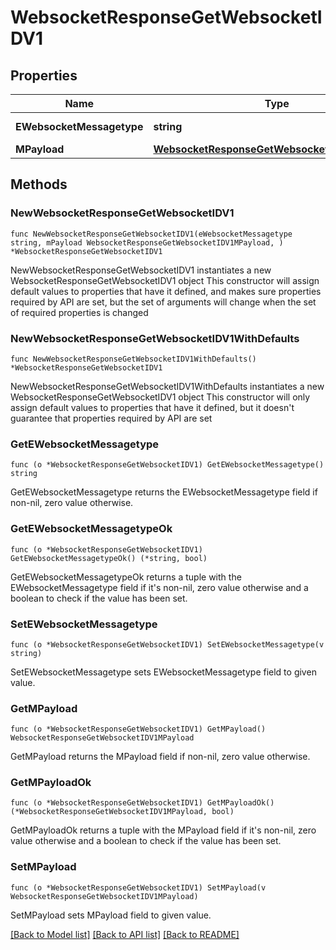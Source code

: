 # WebsocketResponseGetWebsocketIDV1

## Properties

Name | Type | Description | Notes
------------ | ------------- | ------------- | -------------
**EWebsocketMessagetype** | **string** | The Type of message | 
**MPayload** | [**WebsocketResponseGetWebsocketIDV1MPayload**](WebsocketResponseGetWebsocketIDV1MPayload.md) |  | 

## Methods

### NewWebsocketResponseGetWebsocketIDV1

`func NewWebsocketResponseGetWebsocketIDV1(eWebsocketMessagetype string, mPayload WebsocketResponseGetWebsocketIDV1MPayload, ) *WebsocketResponseGetWebsocketIDV1`

NewWebsocketResponseGetWebsocketIDV1 instantiates a new WebsocketResponseGetWebsocketIDV1 object
This constructor will assign default values to properties that have it defined,
and makes sure properties required by API are set, but the set of arguments
will change when the set of required properties is changed

### NewWebsocketResponseGetWebsocketIDV1WithDefaults

`func NewWebsocketResponseGetWebsocketIDV1WithDefaults() *WebsocketResponseGetWebsocketIDV1`

NewWebsocketResponseGetWebsocketIDV1WithDefaults instantiates a new WebsocketResponseGetWebsocketIDV1 object
This constructor will only assign default values to properties that have it defined,
but it doesn't guarantee that properties required by API are set

### GetEWebsocketMessagetype

`func (o *WebsocketResponseGetWebsocketIDV1) GetEWebsocketMessagetype() string`

GetEWebsocketMessagetype returns the EWebsocketMessagetype field if non-nil, zero value otherwise.

### GetEWebsocketMessagetypeOk

`func (o *WebsocketResponseGetWebsocketIDV1) GetEWebsocketMessagetypeOk() (*string, bool)`

GetEWebsocketMessagetypeOk returns a tuple with the EWebsocketMessagetype field if it's non-nil, zero value otherwise
and a boolean to check if the value has been set.

### SetEWebsocketMessagetype

`func (o *WebsocketResponseGetWebsocketIDV1) SetEWebsocketMessagetype(v string)`

SetEWebsocketMessagetype sets EWebsocketMessagetype field to given value.


### GetMPayload

`func (o *WebsocketResponseGetWebsocketIDV1) GetMPayload() WebsocketResponseGetWebsocketIDV1MPayload`

GetMPayload returns the MPayload field if non-nil, zero value otherwise.

### GetMPayloadOk

`func (o *WebsocketResponseGetWebsocketIDV1) GetMPayloadOk() (*WebsocketResponseGetWebsocketIDV1MPayload, bool)`

GetMPayloadOk returns a tuple with the MPayload field if it's non-nil, zero value otherwise
and a boolean to check if the value has been set.

### SetMPayload

`func (o *WebsocketResponseGetWebsocketIDV1) SetMPayload(v WebsocketResponseGetWebsocketIDV1MPayload)`

SetMPayload sets MPayload field to given value.



[[Back to Model list]](../README.md#documentation-for-models) [[Back to API list]](../README.md#documentation-for-api-endpoints) [[Back to README]](../README.md)


